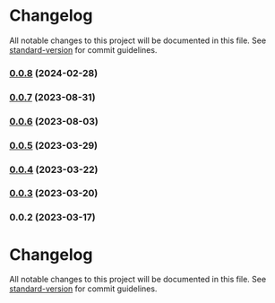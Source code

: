 # Changelog

All notable changes to this project will be documented in this file. See [standard-version](https://github.com/conventional-changelog/standard-version) for commit guidelines.

### [0.0.8](https://github.com/SethEden/Haystacks-TT/compare/v0.0.7...v0.0.8) (2024-02-28)

### [0.0.7](https://github.com/SethEden/Haystacks-TT/compare/v0.0.6...v0.0.7) (2023-08-31)

### [0.0.6](https://github.com/SethEden/Haystacks-TT/compare/v0.0.5...v0.0.6) (2023-08-03)

### [0.0.5](https://github.com/SethEden/Haystacks-TT/compare/v0.0.4...v0.0.5) (2023-03-29)

### [0.0.4](https://github.com/SethEden/Haystacks-TT/compare/v0.0.3...v0.0.4) (2023-03-22)

### [0.0.3](https://github.com/SethEden/HaystacksTT/compare/v0.0.2...v0.0.3) (2023-03-20)

### 0.0.2 (2023-03-17)

# Changelog

All notable changes to this project will be documented in this file. See [standard-version](https://github.com/conventional-changelog/standard-version) for commit guidelines.